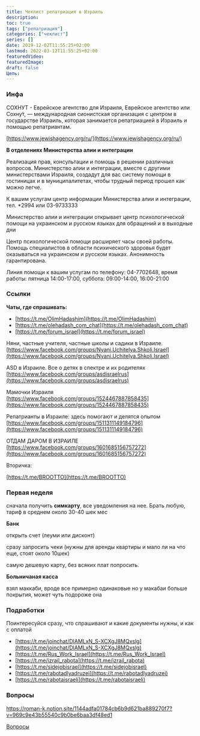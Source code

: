 ```yaml
---
title: Чеклист репатриация в Израиль
description: 
toc: true
tags: ["репатриация"]
categories: ["чеклист"]
series: []
date: 2019-12-02T11:55:25+02:00
lastmod: 2022-03-12T11:55:25+02:00
featuredVideo:
featuredImage:
draft: false
Цель: 
---
```



### Инфа

СОХНУТ - Еврейское агентство для Израиля, Еврейское агентство или Сохну́т, — международная сионистская организация с центром в государстве Израиль, которая занимается репатриацией в Израиль и помощью репатриантам.

[https://www.jewishagency.org/ru/](https://www.jewishagency.org/ru/)

**В отделениях Министерства алии и интеграции**

Реализация прав, консультации и помощь в решении различных вопросов.
Министерство алии и интеграции, вместе с другими министерствами Израиля, создадут для вас систему помощи в гостиницах и в муниципалитетах, чтобы трудный период прошел как можно легче.

К вашим услугам центр информации Министерства алии и интеграции, тел. *2994 или 03-9733333

Министерство алии и интеграции открывает центр психологической помощи на украинском и русском языках для обращений и в выходные дни

Центр психологической помощи расширяет часы своей работы. Помощь специалистов в области психического здоровья будет оказываться на украинском и русском языках. Анонимность гарантирована.

Линия помощи к вашим услугам по телефону:
04-7702648,
время работы:
пятница 14:00-17:00,
суббота: 09:00-14:00,  16:00-21:00

### Ссылки

**Чаты, где спрашивать:**

- [https://t.me/OlimHadashim](https://t.me/OlimHadashim)
- [https://t.me/olehadash_com_chat](https://t.me/olehadash_com_chat)
- [https://t.me/forum_israel](https://t.me/forum_israel)

Няни, частные учителя, частные школы и садики в Израиле.
[https://www.facebook.com/groups/Nyani.Uchitelya.Shkoli.Israel](https://www.facebook.com/groups/Nyani.Uchitelya.Shkoli.Israel)

ASD в Израиле. Все о детях в спектре и их родителях
[https://www.facebook.com/groups/asdisraelrus](https://www.facebook.com/groups/asdisraelrus)

Мамочки Израиля
[https://www.facebook.com/groups/1524467887858435](https://www.facebook.com/groups/1524467887858435)

Репатрианты в Израиле: здесь помогают и делятся опытом
[https://www.facebook.com/groups/1511311149184796](https://www.facebook.com/groups/1511311149184796)

ОТДАМ ДАРОМ В ИЗРАИЛЕ
[https://www.facebook.com/groups/1601685156757272](https://www.facebook.com/groups/1601685156757272)

Вторичка:

[https://t.me/BROOTTO](https://t.me/BROOTTO)

### Первая неделя

сначала получить **симкарту**, все уведомления на нее. Брать любую, тариф в среднем около 30-40 шек мес

**Банк**

открыть счет (леуми или дисконт)

сразу запросить чеки (нужны для аренды квартиры и мало ли на что еще, стоят около 10шек)

самую дешевую карту, без всяких плат попросить. 

**Больничаная касса**

взял маккаби, вроде все примерно одинаковые но у макабаи больше покрытия, может чуть подороже она

### Подработки

Поинтересуйся сразу, что спрашивают и какие документы нужны, и как с оплатой

- [https://t.me/joinchat/DlAMLxN_S-XCXgJ8MQxslg](https://t.me/joinchat/DlAMLxN_S-XCXgJ8MQxslg)
- [https://t.me/Rus_Work_Israel](https://t.me/Rus_Work_Israel)
- [https://t.me/izrail_rabota](https://t.me/izrail_rabota)
- [https://t.me/sidejobisrael](https://t.me/sidejobisrael)
- [https://t.me/rabotadlyadruzei](https://t.me/rabotadlyadruzei)
- [https://t.me/rabotaisraeli](https://t.me/rabotaisraeli)

### Вопросы

https://roman-k.notion.site/1144adfa01784cb6b9d621ba889270f7?v=969c9e43b55540c9b0be6baa3df48ed1

[Вопросы](https://www.notion.so/1144adfa01784cb6b9d621ba889270f7)
